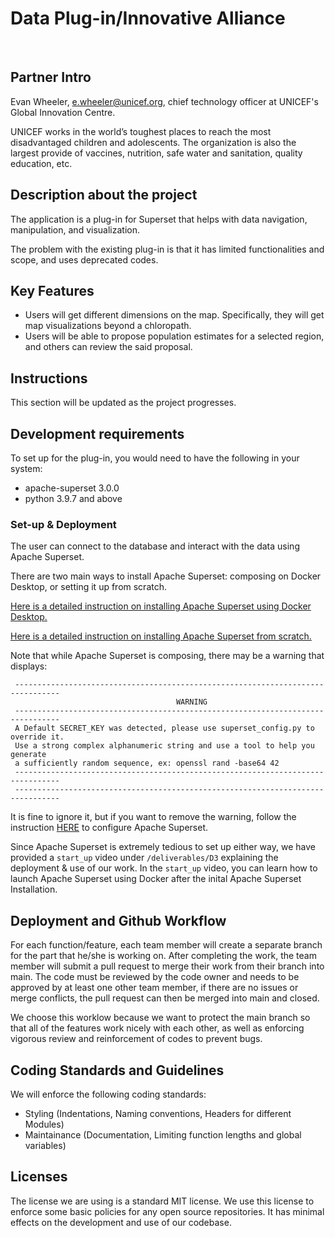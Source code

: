 # Data Plug-in/Innovative Alliance
​
## Partner Intro
Evan Wheeler, e.wheeler@unicef.org, chief technology officer at UNICEF's Global Innovation Centre.

UNICEF works in the world’s toughest places to reach the most disadvantaged children and adolescents. 
The organization is also the largest provide of vaccines, nutrition, safe water and sanitation, quality education, etc.

## Description about the project
The application is a plug-in for Superset that helps with data navigation, manipulation, and visualization.

The problem with the existing plug-in is that it has limited functionalities and scope, and uses deprecated codes. 
​
## Key Features

 * Users will get different dimensions on the map. Specifically, they will get map visualizations beyond a chloropath.
 * Users will be able to propose population estimates for a selected region, and others can review the said proposal.
​
## Instructions
This section will be updated as the project progresses.
 
 ## Development requirements
To set up for the plug-in, you would need to have the following in your system:
 * apache-superset 3.0.0
 * python 3.9.7 and above

### Set-up & Deployment
The user can connect to the database and interact with the data using Apache Superset.

There are two main ways to install Apache Superset: composing on Docker Desktop, or setting it up from scratch.

[Here is a detailed instruction on installing Apache Superset using Docker Desktop.](https://superset.apache.org/docs/installation/installing-superset-using-docker-compose/)

[Here is a detailed instruction on installing Apache Superset from scratch.](https://superset.apache.org/docs/installation/installing-superset-from-scratch)


Note that while Apache Superset is composing, there may be a warning that displays:

```
 --------------------------------------------------------------------------------
                                     WARNING
 --------------------------------------------------------------------------------
 A Default SECRET_KEY was detected, please use superset_config.py to override it.
 Use a strong complex alphanumeric string and use a tool to help you generate 
 a sufficiently random sequence, ex: openssl rand -base64 42
 --------------------------------------------------------------------------------
 --------------------------------------------------------------------------------
```
It is fine to ignore it, but if you want to remove the warning, follow the instruction [HERE](https://superset.apache.org/docs/installation/configuring-superset/) to configure Apache Superset.

Since Apache Superset is extremely tedious to set up either way, we have provided a `start_up` video under `/deliverables/D3` explaining the deployment & use of our work. In the `start_up` video, you can learn how to launch Apache Superset using Docker after the inital Apache Superset Installation. 


 
 ## Deployment and Github Workflow
 For each function/feature, each team member will create a separate branch for the part that he/she is working on. After completing the work, the team member will submit a pull request to merge their work from their 
 branch into main. The code must be reviewed by the code owner and needs to be approved by at least one other team member, if there are no issues or merge conflicts, the pull request can then be merged into main and 
 closed.

 We choose this worklow because we want to protect the main branch so that all of the features work nicely with each other, as well as enforcing vigorous review and reinforcement of codes to prevent bugs.

 ## Coding Standards and Guidelines
 We will enforce the following coding standards:

  * Styling (Indentations, Naming conventions, Headers for different Modules)
  * Maintainance (Documentation, Limiting function lengths and global variables)
​
 ## Licenses 
 The license we are using is a standard MIT license. We use this license to enforce some basic policies for any open source repositories.
 It has minimal effects on the development and use of our codebase.
